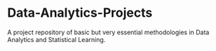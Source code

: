 # Data-Analytics-Projects
A project repository of basic but very essential methodologies in Data Analytics and Statistical Learning.
